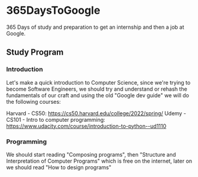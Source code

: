# 365DaysToGoogle
365 Days of study and preparation to get an internship and then a job at Google.

## Study Program

### Introduction

Let's make a quick introduction to Computer Science, since we're trying to become Software Engineers, we should try and understand or rehash the fundamentals of our craft and using the old "Google dev guide" we will do the following courses:

Harvard - CS50: https://cs50.harvard.edu/college/2022/spring/
Udemy - CS101 - Intro to computer programming: https://www.udacity.com/course/introduction-to-python--ud1110

### Programming

We should start reading "Composing programs", then "Structure and Interpretation of Computer Programs" which is free on the internet, later on we should read "How to design programs"
